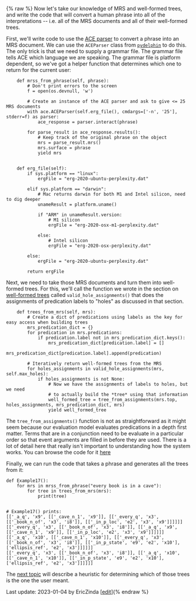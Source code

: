 {% raw %}
Now let's take our knowledge of MRS and well-formed trees, and write the code that will convert a human phrase into all of the interpretations -- i.e. all of the MRS documents and all of their well-formed trees.

First, we'll write code to use the [ACE parser](http://sweaglesw.org/linguistics/ace/) to convert a phrase into an MRS document. We can use the `ACEParser` class from [`pydelphin`](https://github.com/delph-in/pydelphin) to do this. The only trick is that we need to supply a grammar file. The grammar file tells ACE which language we are speaking. The grammar file is platform dependent, so we've got a helper function that determines which one to return for the current user:
```
    def mrss_from_phrase(self, phrase):
        # Don't print errors to the screen
        f = open(os.devnull, 'w')

        # Create an instance of the ACE parser and ask to give <= 25 MRS documents
        with ace.ACEParser(self.erg_file(), cmdargs=['-n', '25'], stderr=f) as parser:
            ace_response = parser.interact(phrase)

        for parse_result in ace_response.results():
            # Keep track of the original phrase on the object
            mrs = parse_result.mrs()
            mrs.surface = phrase
            yield mrs


    def erg_file(self):
        if sys.platform == "linux":
            ergFile = "erg-2020-ubuntu-perplexity.dat"

        elif sys.platform == "darwin":
            # Mac returns darwin for both M1 and Intel silicon, need to dig deeper
            unameResult = platform.uname()

            if "ARM" in unameResult.version:
                # M1 silicon
                ergFile = "erg-2020-osx-m1-perplexity.dat"

            else:
                # Intel silicon
                ergFile = "erg-2020-osx-perplexity.dat"

        else:
            ergFile = "erg-2020-ubuntu-perplexity.dat"

        return ergFile
```
Next, we need to take those MRS documents and turn them into well-formed trees. For this, we'll call the function we wrote in the section on [well-formed trees](../devhowtoWellFormedTree) called `valid_hole_assignments()` that does the assignments of predication labels to "holes" as discussed in that section.
```
    def trees_from_mrs(self, mrs):
        # Create a dict of predications using labels as the key for easy access when building trees
        mrs_predication_dict = {}
        for predication in mrs.predications:
            if predication.label not in mrs_predication_dict.keys():
                mrs_predication_dict[predication.label] = []
            mrs_predication_dict[predication.label].append(predication)

        # Iteratively return well-formed trees from the MRS
        for holes_assignments in valid_hole_assignments(mrs, self.max_holes):
            if holes_assignments is not None:
                # Now we have the assignments of labels to holes, but we need
                # to actually build the *tree* using that information
                well_formed_tree = tree_from_assignments(mrs.top, holes_assignments, mrs_predication_dict, mrs)
                yield well_formed_tree
```
The `tree_from_assignments()` function is not as straightforward as it might seem because our evaluation model evaluates predications in a depth first matter. Terms that are in a conjunction need to be evaluate in a particular order so that event arguments are filled in before they are used. There is a lot of detail here that really isn't important to understanding how the system works. You can browse the code for it [here](https://github.com/EricZinda/Perplexity/blob/main/perplexity/tree.py)

Finally, we can run the code that takes a phrase and generates all the trees from it:
```
def Example17():
    for mrs in mrss_from_phrase("every book is in a cave"):
        for tree in trees_from_mrs(mrs):
            print(tree)


# Example17() prints:
[['_a_q', 'x9', [['_cave_n_1', 'x9']], [['_every_q', 'x3', [['_book_n_of', 'x3', 'i8']], [['_in_p_loc', 'e2', 'x3', 'x9']]]]]]
[['_every_q', 'x3', [['_book_n_of', 'x3', 'i8']], [['_a_q', 'x9', [['_cave_n_1', 'x9']], [['_in_p_loc', 'e2', 'x3', 'x9']]]]]]
[['_a_q', 'x10', [['_cave_n_1', 'x10']], [['_every_q', 'x3', [['_book_n_of', 'x3', 'i8']], [['_in_p_state', 'e9', 'e2', 'x10'], ['ellipsis_ref', 'e2', 'x3']]]]]]
[['_every_q', 'x3', [['_book_n_of', 'x3', 'i8']], [['_a_q', 'x10', [['_cave_n_1', 'x10']], [['_in_p_state', 'e9', 'e2', 'x10'], ['ellipsis_ref', 'e2', 'x3']]]]]]
```
The [next topic](../devhowtoWhichParseAndTree) will describe a heuristic for determining which of those trees is the one the user meant.

Last update: 2023-01-04 by EricZinda [[edit](https://github.com/ericzinda/Perplexity/edit/main/docs/devhowto/devhowtoGenerateMRSAndTrees.md)]{% endraw %}